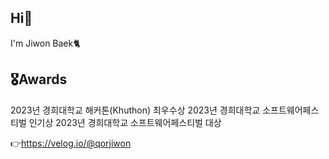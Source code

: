 ## Hi🤗

I'm Jiwon Baek🐈

## 🎖️Awards
2023년 경희대학교 해커톤(Khuthon) 최우수상
2023년 경희대학교 소프트웨어페스티벌 인기상
2023년 경희대학교 소프트웨어페스티벌 대상

👉https://velog.io/@qorjiwon
